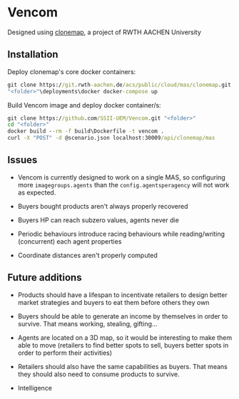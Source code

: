 # Vencom

Designed using [clonemap](https://git.rwth-aachen.de/acs/public/cloud/mas/clonemap), a project of RWTH AACHEN University

## Installation

Deploy clonemap's core docker containers:

```cmd
git clone https://git.rwth-aachen.de/acs/public/cloud/mas/clonemap.git "<folder>"
"<folder>"\deployments\docker docker-compose up
```

Build Vencom image and deploy docker container/s:

```cmd
git clone https://github.com/SSII-UEM/Vencom.git "<folder>"
cd "<folder>"
docker build --rm -f build\Dockerfile -t vencom .
curl -X "POST" -d @scenario.json localhost:30009/api/clonemap/mas
```

## Issues

* Vencom is currently designed to work on a single MAS, so configuring more `imagegroups.agents` than the `config.agentsperagency` will not work as expected.

* Buyers bought products aren't always properly recovered

* Buyers HP can reach subzero values, agents never die

* Periodic behaviours introduce racing behaviours while reading/writing (concurrent) each agent properties

* Coordinate distances aren't properly computed



## Future additions

* Products should have a lifespan to incentivate retailers to design better market strategies and buyers to eat them before others they own

* Buyers should be able to generate an income by themselves in order to survive. That means working, stealing, gifting...

* Agents are located on a 3D map, so it would be interesting to make them able to move (retailers to find better spots to sell, buyers better spots in order to perform their activities)

* Retailers should also have the same capabilities as buyers. That means they should also need to consume products to survive.

* Intelligence